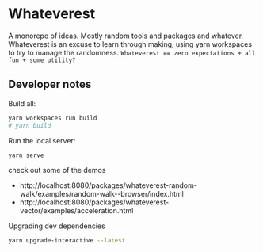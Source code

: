 # Whateverest

A monorepo of ideas. Mostly random tools and packages and whatever. Whateverest is an excuse to learn through making, using yarn workspaces to try to manage the randomness. `Whateverest == zero expectations + all fun + some utility?`

## Developer notes

Build all:

```sh
yarn workspaces run build
# yarn build
```

Run the local server:

```sh
yarn serve
```

check out some of the demos

- http://localhost:8080/packages/whateverest-random-walk/examples/random-walk--browser/index.html
- http://localhost:8080/packages/whateverest-vector/examples/acceleration.html

Upgrading dev dependencies

```sh
yarn upgrade-interactive --latest
```
